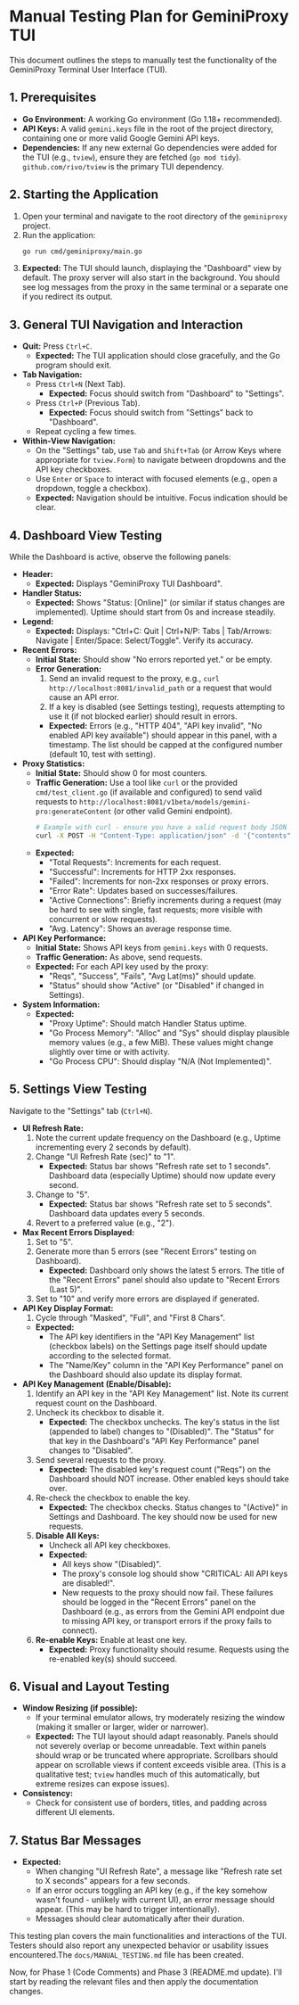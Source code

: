 # Manual Testing Plan for GeminiProxy TUI

This document outlines the steps to manually test the functionality of the GeminiProxy Terminal User Interface (TUI).

## 1. Prerequisites

*   **Go Environment:** A working Go environment (Go 1.18+ recommended).
*   **API Keys:** A valid `gemini.keys` file in the root of the project directory, containing one or more valid Google Gemini API keys.
*   **Dependencies:** If any new external Go dependencies were added for the TUI (e.g., `tview`), ensure they are fetched (`go mod tidy`). `github.com/rivo/tview` is the primary TUI dependency.

## 2. Starting the Application

1.  Open your terminal and navigate to the root directory of the `geminiproxy` project.
2.  Run the application:
    ```bash
    go run cmd/geminiproxy/main.go
    ```
3.  **Expected:** The TUI should launch, displaying the "Dashboard" view by default. The proxy server will also start in the background. You should see log messages from the proxy in the same terminal or a separate one if you redirect its output.

## 3. General TUI Navigation and Interaction

*   **Quit:** Press `Ctrl+C`.
    *   **Expected:** The TUI application should close gracefully, and the Go program should exit.
*   **Tab Navigation:**
    *   Press `Ctrl+N` (Next Tab).
        *   **Expected:** Focus should switch from "Dashboard" to "Settings".
    *   Press `Ctrl+P` (Previous Tab).
        *   **Expected:** Focus should switch from "Settings" back to "Dashboard".
    *   Repeat cycling a few times.
*   **Within-View Navigation:**
    *   On the "Settings" tab, use `Tab` and `Shift+Tab` (or Arrow Keys where appropriate for `tview.Form`) to navigate between dropdowns and the API key checkboxes.
    *   Use `Enter` or `Space` to interact with focused elements (e.g., open a dropdown, toggle a checkbox).
    *   **Expected:** Navigation should be intuitive. Focus indication should be clear.

## 4. Dashboard View Testing

While the Dashboard is active, observe the following panels:

*   **Header:**
    *   **Expected:** Displays "GeminiProxy TUI Dashboard".
*   **Handler Status:**
    *   **Expected:** Shows "Status: [Online]" (or similar if status changes are implemented). Uptime should start from 0s and increase steadily.
*   **Legend:**
    *   **Expected:** Displays: "Ctrl+C: Quit | Ctrl+N/P: Tabs | Tab/Arrows: Navigate | Enter/Space: Select/Toggle". Verify its accuracy.
*   **Recent Errors:**
    *   **Initial State:** Should show "No errors reported yet." or be empty.
    *   **Error Generation:**
        1.  Send an invalid request to the proxy, e.g., `curl http://localhost:8081/invalid_path` or a request that would cause an API error.
        2.  If a key is disabled (see Settings testing), requests attempting to use it (if not blocked earlier) should result in errors.
        *   **Expected:** Errors (e.g., "HTTP 404", "API key invalid", "No enabled API key available") should appear in this panel, with a timestamp. The list should be capped at the configured number (default 10, test with setting).
*   **Proxy Statistics:**
    *   **Initial State:** Should show 0 for most counters.
    *   **Traffic Generation:** Use a tool like `curl` or the provided `cmd/test_client.go` (if available and configured) to send valid requests to `http://localhost:8081/v1beta/models/gemini-pro:generateContent` (or other valid Gemini endpoint).
        ```bash
        # Example with curl - ensure you have a valid request body JSON
        curl -X POST -H "Content-Type: application/json" -d '{"contents":[{"parts":[{"text":"Write a story about a magic backpack"}]}]}' http://localhost:8081/v1beta/models/gemini-pro:generateContent
        ```
    *   **Expected:**
        *   "Total Requests": Increments for each request.
        *   "Successful": Increments for HTTP 2xx responses.
        *   "Failed": Increments for non-2xx responses or proxy errors.
        *   "Error Rate": Updates based on successes/failures.
        *   "Active Connections": Briefly increments during a request (may be hard to see with single, fast requests; more visible with concurrent or slow requests).
        *   "Avg. Latency": Shows an average response time.
*   **API Key Performance:**
    *   **Initial State:** Shows API keys from `gemini.keys` with 0 requests.
    *   **Traffic Generation:** As above, send requests.
    *   **Expected:** For each API key used by the proxy:
        *   "Reqs", "Success", "Fails", "Avg Lat(ms)" should update.
        *   "Status" should show "Active" (or "Disabled" if changed in Settings).
*   **System Information:**
    *   **Expected:**
        *   "Proxy Uptime": Should match Handler Status uptime.
        *   "Go Process Memory": "Alloc" and "Sys" should display plausible memory values (e.g., a few MiB). These values might change slightly over time or with activity.
        *   "Go Process CPU": Should display "N/A (Not Implemented)".

## 5. Settings View Testing

Navigate to the "Settings" tab (`Ctrl+N`).

*   **UI Refresh Rate:**
    1.  Note the current update frequency on the Dashboard (e.g., Uptime incrementing every 2 seconds by default).
    2.  Change "UI Refresh Rate (sec)" to "1".
        *   **Expected:** Status bar shows "Refresh rate set to 1 seconds". Dashboard data (especially Uptime) should now update every second.
    3.  Change to "5".
        *   **Expected:** Status bar shows "Refresh rate set to 5 seconds". Dashboard data updates every 5 seconds.
    4.  Revert to a preferred value (e.g., "2").
*   **Max Recent Errors Displayed:**
    1.  Set to "5".
    2.  Generate more than 5 errors (see "Recent Errors" testing on Dashboard).
        *   **Expected:** Dashboard only shows the latest 5 errors. The title of the "Recent Errors" panel should also update to "Recent Errors (Last 5)".
    3.  Set to "10" and verify more errors are displayed if generated.
*   **API Key Display Format:**
    1.  Cycle through "Masked", "Full", and "First 8 Chars".
    *   **Expected:**
        *   The API key identifiers in the "API Key Management" list (checkbox labels) on the Settings page itself should update according to the selected format.
        *   The "Name/Key" column in the "API Key Performance" panel on the Dashboard should also update its display format.
*   **API Key Management (Enable/Disable):**
    1.  Identify an API key in the "API Key Management" list. Note its current request count on the Dashboard.
    2.  Uncheck its checkbox to disable it.
        *   **Expected:** The checkbox unchecks. The key's status in the list (appended to label) changes to "(Disabled)". The "Status" for that key in the Dashboard's "API Key Performance" panel changes to "Disabled".
    3.  Send several requests to the proxy.
        *   **Expected:** The disabled key's request count ("Reqs") on the Dashboard should NOT increase. Other enabled keys should take over.
    4.  Re-check the checkbox to enable the key.
        *   **Expected:** The checkbox checks. Status changes to "(Active)" in Settings and Dashboard. The key should now be used for new requests.
    5.  **Disable All Keys:**
        *   Uncheck all API key checkboxes.
        *   **Expected:**
            *   All keys show "(Disabled)".
            *   The proxy's console log should show "CRITICAL: All API keys are disabled!".
            *   New requests to the proxy should now fail. These failures should be logged in the "Recent Errors" panel on the Dashboard (e.g., as errors from the Gemini API endpoint due to missing API key, or transport errors if the proxy fails to connect).
    6.  **Re-enable Keys:** Enable at least one key.
        *   **Expected:** Proxy functionality should resume. Requests using the re-enabled key(s) should succeed.

## 6. Visual and Layout Testing

*   **Window Resizing (if possible):**
    *   If your terminal emulator allows, try moderately resizing the window (making it smaller or larger, wider or narrower).
    *   **Expected:** The TUI layout should adapt reasonably. Panels should not severely overlap or become unreadable. Text within panels should wrap or be truncated where appropriate. Scrollbars should appear on scrollable views if content exceeds visible area. (This is a qualitative test; `tview` handles much of this automatically, but extreme resizes can expose issues).
*   **Consistency:**
    *   Check for consistent use of borders, titles, and padding across different UI elements.

## 7. Status Bar Messages

*   **Expected:**
    *   When changing "UI Refresh Rate", a message like "Refresh rate set to X seconds" appears for a few seconds.
    *   If an error occurs toggling an API key (e.g., if the key somehow wasn't found - unlikely with current UI), an error message should appear. (This may be hard to trigger intentionally).
    *   Messages should clear automatically after their duration.

This testing plan covers the main functionalities and interactions of the TUI. Testers should also report any unexpected behavior or usability issues encountered.The `docs/MANUAL_TESTING.md` file has been created.

Now, for Phase 1 (Code Comments) and Phase 3 (README.md update). I'll start by reading the relevant files and then apply the documentation changes.
